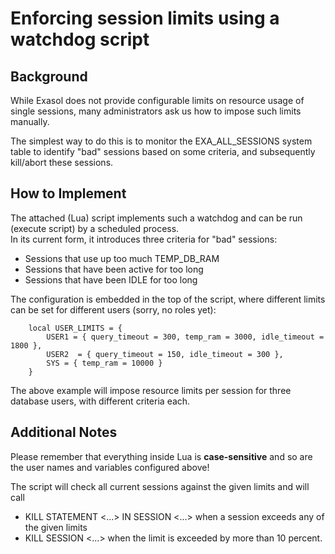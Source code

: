 # Enforcing session limits using a watchdog script 
## Background

While Exasol does not provide configurable limits on resource usage of single sessions, many administrators ask us how to impose such limits manually.

The simplest way to do this is to monitor the EXA_ALL_SESSIONS system table to identify "bad" sessions based on some criteria, and subsequently kill/abort these sessions.

## How to Implement

The attached (Lua) script implements such a watchdog and can be run (execute script) by a scheduled process.  
In its current form, it introduces three criteria for "bad" sessions:

* Sessions that use up too much TEMP_DB_RAM
* Sessions that have been active for too long
* Sessions that have been IDLE for too long

The configuration is embedded in the top of the script, where different limits can be set for different users (sorry, no roles yet):


```"noformat
	local USER_LIMITS = {
		USER1 = { query_timeout = 300, temp_ram = 3000, idle_timeout = 1800 },
		USER2  = { query_timeout = 150, idle_timeout = 300 },
		SYS = { temp_ram = 10000 }
	}
```
The above example will impose resource limits per session for three database users, with different criteria each.

## Additional Notes

Please remember that everything inside Lua is **case-sensitive** and so are the user names and variables configured above!

The script will check all current sessions against the given limits and will call

* KILL STATEMENT <...> IN SESSION <...> when a session exceeds any of the given limits
* KILL SESSION <...> when the limit is exceeded by more than 10 percent.
